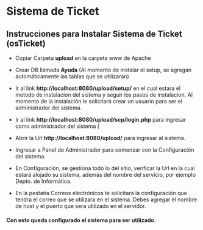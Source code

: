 # Sistema de Ticket
 
## Instrucciones para Instalar Sistema de Ticket (osTicket)   

- Copiar Carpeta **upload** en la carpeta www de Apache

- Crear DB llamada **Ayuda** (Al momento de instalar el setup, se agregan automáticamente las tablas que se utilizaran)

- Ir al link **http://localhost:8080/upload/setup/** en el cual estara el metodo de instalacion  del sistema y seguir los pasos de instalacion. Al momento de la instalación le solicitará crear un usuario para ser el administrador del sistema.

- Ir al link **http://localhost:8080/upload/scp/login.php** para ingresar como administrador del sistema (

- Abrir la Url **http://localhost:8080/upload/** para ingresar al sistema.

- Ingresar a Panel de Administrador para comenzar con la Configuración del sistema.

- En Configuración, se gestiona todo lo del sitio, verificar la Url en la cual estará alojado su sistema, además del nombre del servicio, por ejemplo Depto. de Informática.

- En la pestaña Correos electrónicos te solicitara la configuración que tendra el correo que se utilizara en el sistema. Debes agregar el nombre de host y el puerto que sera utilizado en el servidor.


#### Con esto queda configurado el sistema para ser utilizado.
